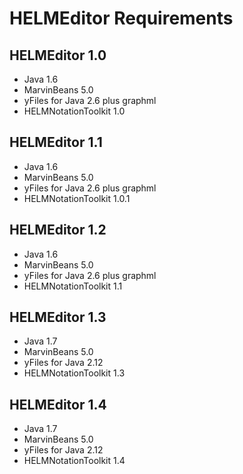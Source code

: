 HELMEditor  Requirements
========================
HELMEditor 1.0
--------------
* Java 1.6
* MarvinBeans 5.0
* yFiles for Java 2.6 plus graphml
* HELMNotationToolkit 1.0

HELMEditor 1.1
--------------
* Java 1.6
* MarvinBeans 5.0
* yFiles for Java 2.6 plus graphml
* HELMNotationToolkit 1.0.1

HELMEditor 1.2
--------------
* Java 1.6
* MarvinBeans 5.0
* yFiles for Java 2.6 plus graphml
* HELMNotationToolkit 1.1

HELMEditor 1.3
--------------
* Java 1.7
* MarvinBeans 5.0
* yFiles for Java 2.12
* HELMNotationToolkit 1.3

HELMEditor 1.4
--------------
* Java 1.7
* MarvinBeans 5.0
* yFiles for Java 2.12
* HELMNotationToolkit 1.4